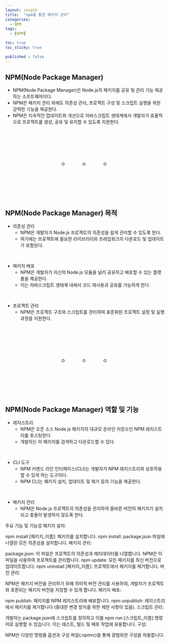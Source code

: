 ```yaml
---
layout: single
title:  "npm을 통한 패키지 관리"
categories:
  - NPM
tags:
  - [NPM]

toc: true
toc_sticky: true

published : false
---
```


## NPM(Node Package Manager)

- NPM(Node Package Manager)은 Node.js의 패키지를 공유 및 관리 기능 제공하는 소프트웨어이다.  
- NPM은 패키지 관리 외에도 의존성 관리, 프로젝트 구성 및 스크립트 실행을 위한 강력한 기능을 제공한다.  
- NPM은 지속적인 업데이트와 개선으로 자바스크립트 생태계에서 개발자가 효율적으로 프로젝트를 생성, 공유 및 유지할 수 있도록 지원한다.


<div style="padding-top:100px;"></div>
<span style="margin-left:35%;">⊙</span>
<span style="margin-left:10%">⊙</span>
<span style="margin-left:10%">⊙</span>
<div style="padding-top:100px;"></div>


## NPM(Node Package Manager) 목적

- 의존성 관리
  - NPM은 개발자가 Node.js 프로젝트의 의존성을 쉽게 관리할 수 있도록 한다.
  - 여기에는 프로젝트에 필요한 라이브러리와 프레임워크의 다운로드 및 업데이트가 포함된다.

<br>

- 패키지 배포
  - NPM은 개발자가 자신의 Node.js 모듈을 널리 공유하고 배포할 수 있는 플랫폼을 제공한다.
  - 이는 자바스크립트 생태계 내에서 코드 재사용과 공유를 가능하게 한다.

<br>

- 프로젝트 관리
  - NPM은 프로젝트 구조와 스크립트를 관리하여 표준화된 프로젝트 설정 및 실행 과정을 지원한다.


<div style="padding-top:100px;"></div>
<span style="margin-left:35%;">⊙</span>
<span style="margin-left:10%">⊙</span>
<span style="margin-left:10%">⊙</span>
<div style="padding-top:100px;"></div>


## NPM(Node Package Manager) 역할 및 기능


- 레지스트리
  - NPM은 오픈 소스 Node.js 패키지의 대규모 온라인 저장소인 NPM 레지스트리를 호스팅한다.
  - 개발자는 이 패키지를 검색하고 다운로드할 수 있다.

<br>

- CLI 도구
  - NPM 커맨드 라인 인터페이스(CLI)는 개발자가 NPM 레지스트리와 상호작용할 수 있게 하는 도구이다. 
  - NPM CLI는 패키지 설치, 업데이트 및 제거 등의 기능을 제공한다.

<br>

- 패키지 관리
  - NPM은 Node.js 프로젝트의 의존성을 관리하여 올바른 버전의 패키지가 설치되고 충돌이 발생하지 않도록 한다.

주요 기능 및 기능성
패키지 설치:

npm install [패키지_이름]: 패키지를 설치합니다.
npm install: package.json 파일에 나열된 모든 의존성을 설치합니다.
패키지 관리:

package.json: 이 파일은 프로젝트의 의존성과 메타데이터를 나열합니다. NPM은 이 파일을 사용하여 프로젝트를 관리합니다.
npm update: 모든 패키지를 최신 버전으로 업데이트합니다.
npm uninstall [패키지_이름]: 프로젝트에서 패키지를 제거합니다.
버전 관리:

NPM은 패키지 버전을 관리하기 위해 의미적 버전 관리를 사용하여, 개발자가 프로젝트와 호환되는 패키지 버전을 지정할 수 있게 합니다.
패키지 배포:

npm publish: 패키지를 NPM 레지스트리에 배포합니다.
npm unpublish: 레지스트리에서 패키지를 제거합니다 (중대한 변경 방지를 위한 제한 사항이 있음).
스크립트 관리:

개발자는 package.json에 스크립트를 정의하고 이를 npm run [스크립트_이름] 명령어로 실행할 수 있습니다. 이는 테스트, 빌드 및 배포 작업에 유용합니다.
구성:

NPM은 다양한 명령줄 옵션과 구성 파일(.npmrc)을 통해 광범위한 구성을 허용합니다.




<!--<img src="" width="80%" height="80%"/>-->




